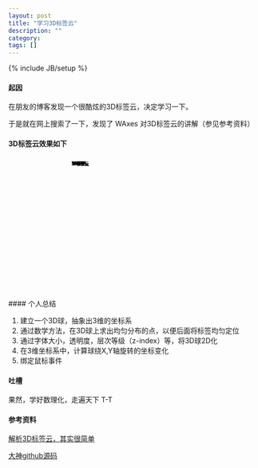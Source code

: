 ```yaml
---
layout: post
title: "学习3D标签云"
description: ""
category: 
tags: []
---
```

{% include JB/setup %}
#### 起因

在朋友的博客发现一个很酷炫的3D标签云，决定学习一下。

于是就在网上搜索了一下，发现了 WAxes 对3D标签云的讲解（参见参考资料）

#### 3D标签云效果如下
<style>
	.tagBall{
		width: 250px;
		height: 250px;
		margin:25px auto;
		position: relative;
	}
	.tag{
		display: block;
		position: absolute;
		left: 0px;
		top: 0px;
		color: #000;
		text-decoration: none;
		font-size: 8px;
		font-family: "微软雅黑";
		font-weight: bold;
	}
	.tag:hover{border:1px solid #666;}
</style>
<div class="tagBall">
	<a class="tag" href="#">WAXES</a>
	<a class="tag" href="#">3D标签云</a>
	<a class="tag" href="#">WAXES</a>
	<a class="tag" href="#">3D标签云</a>
	<a class="tag" href="#">WAXES</a>
	<a class="tag" href="#">3D标签云</a>
	<a class="tag" href="#">WAXES</a>
	<a class="tag" href="#">3D标签云</a>
	<a class="tag" href="#">WAXES</a>
	<a class="tag" href="#">3D标签云</a>
	<a class="tag" href="#">WAXES</a>
	<a class="tag" href="#">3D标签云</a>
	<a class="tag" href="#">WAXES</a>
	<a class="tag" href="#">3D标签云</a>
	<a class="tag" href="#">WAXES</a>
	<a class="tag" href="#">3D标签云</a>
	<a class="tag" href="#">WAXES</a>
	<a class="tag" href="#">3D标签云</a>
	<a class="tag" href="#">WAXES</a>
	<a class="tag" href="#">3D标签云</a>
	<a class="tag" href="#">WAXES</a>
	<a class="tag" href="#">3D标签云</a>
	<a class="tag" href="#">WAXES</a>
	<a class="tag" href="#">3D标签云</a>
	<a class="tag" href="#">3D标签云</a>
	<a class="tag" href="#">WAXES</a>
</div>
<script>
	var tagEle = "querySelectorAll" in document ? document.querySelectorAll(".tag") : getClass("tag"),
		paper = "querySelectorAll" in document ? document.querySelector(".tagBall") : getClass("tagBall")[0];
		RADIUS =110,
		fallLength = 250,
		tags=[],
		angleX = Math.PI/250,
	    angleY = Math.PI/250,
		CX = paper.offsetWidth/2,
		CY = paper.offsetHeight/2,
		EX = paper.offsetLeft + document.body.scrollLeft + document.documentElement.scrollLeft,
		EY = paper.offsetTop + document.body.scrollTop + document.documentElement.scrollTop;
	function getClass(className){
		var ele = document.getElementsByTagName("*");
		var classEle = [];
		for(var i=0;i<ele.length;i++){
			var cn = ele[i].className;
			if(cn === className){
				classEle.push(ele[i]);
			}
		}
		return classEle;
	}
	function innit(){
		for(var i=0;i<tagEle.length;i++){
			var a , b;
			var k = -1+(2*(i+1)-1)/tagEle.length;
			var a = Math.acos(k);
			var b = a*Math.sqrt(tagEle.length*Math.PI);
			var x = RADIUS * Math.sin(a) * Math.cos(b);
			var y = RADIUS * Math.sin(a) * Math.sin(b); 
			var z = RADIUS * Math.cos(a);
			var t = new tag(tagEle[i] , x , y , z);
			tagEle[i].style.color = "rgb("+parseInt(Math.random()*255)+","+parseInt(Math.random()*255)+","+parseInt(Math.random()*255)+")";
			tags.push(t);
			t.move();
		}
	}
	Array.prototype.forEach = function(callback){
		for(var i=0;i<this.length;i++){
			callback.call(this[i]);
		}
	}
	function animate(){
		setInterval(function(){
			rotateX();
			rotateY();
			tags.forEach(function(){
				this.move();
			})
		} , 17)
	}
	if("addEventListener" in window){
		paper.addEventListener("mousemove" , function(event){
			var x = event.clientX - EX - CX;
			var y = event.clientY - EY - CY;
			angleY = x*0.0003;
			angleX = y*0.0003;
		});
	}
	else {
		paper.attachEvent("onmousemove" , function(event){
			var x = event.clientX - EX - CX;
			var y = event.clientY - EY - CY;
			angleY = x*0.0003;
			angleX = y*0.0003;
		});
	}
	
	function rotateX(){
		var cos = Math.cos(angleX);
		var sin = Math.sin(angleX);
		tags.forEach(function(){
			var y1 = this.y * cos - this.z * sin;
			var z1 = this.z * cos + this.y * sin;
			this.y = y1;
			this.z = z1;
		})
		
	}
	function rotateY(){
		var cos = Math.cos(angleY);
		var sin = Math.sin(angleY);
		tags.forEach(function(){
			var x1 = this.x * cos - this.z * sin;
			var z1 = this.z * cos + this.x * sin;
			this.x = x1;
			this.z = z1;
		})
	}
	var tag = function(ele , x , y , z){
		this.ele = ele;
		this.x = x;
		this.y = y;
		this.z = z;
	}
	tag.prototype = {
		move:function(){
			var scale = fallLength/(fallLength-this.z);
			var alpha = (this.z+RADIUS)/(2*RADIUS);
			this.ele.style.fontSize = 10 * scale + "px";
			this.ele.style.opacity = alpha+0.5;
			this.ele.style.filter = "alpha(opacity = "+(alpha+0.5)*100+")";
			this.ele.style.zIndex = parseInt(scale*100);
			this.ele.style.left = this.x + CX - this.ele.offsetWidth/2 +"px";
			this.ele.style.top = this.y + CY - this.ele.offsetHeight/2 +"px";
		}
	}
	innit();
	animate();
</script>
#### 个人总结

1.  建立一个3D球，抽象出3维的坐标系	
2.  通过数学方法，在3D球上求出均匀分布的点，以便后面将标签均匀定位
3.  通过字体大小，透明度，层次等级（z-index）等，将3D球2D化
4.  在3维坐标系中，计算球绕X,Y轴旋转的坐标变化
5.  绑定鼠标事件

#### 吐槽

果然，学好数理化，走遍天下 T-T

#### 参考资料
[解析3D标签云，其实很简单](http://www.cnblogs.com/axes/p/3501424.html)

[大神github源码](https://github.com/whxaxes/canvas-test/blob/gh-pages/src/3D-demo/3Dtag.html)